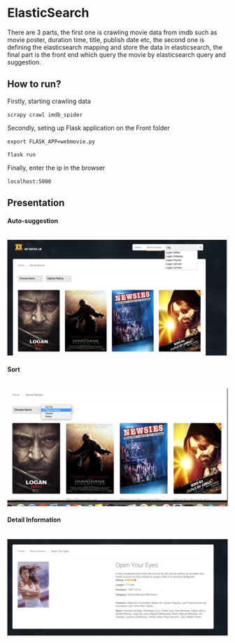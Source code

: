 # ElasticSearch
There are 3 parts, the first one is crawling movie data from imdb such as movie poster, duration time, title, publish date etc, the second one is defining the elasticsearch mapping and store the data in elasticsearch, the final part is the front end which query the movie by elasticsearch query and suggestion.


## How to run?
Firstly, starting crawling data
```
scrapy crawl imdb_spider
```
Secondly, seting up Flask application on the Front folder
```
export FLASK_APP=webmovie.py
```
```
flask run
```
Finally, enter the ip in the browser
```
localhost:5000
```


## Presentation 
#### Auto-suggestion
<br><img src="https://github.com/Dukecat0613/Big-Data/blob/master/ImagesSet/Screen%20Shot%202017-02-26%20at%207.49.57%20PM.png"></src>

#### Sort 
<br><img src ="https://github.com/Dukecat0613/Big-Data/blob/master/ImagesSet/Screen%20Shot%202017-02-26%20at%207.50.16%20PM.png"></src>


#### Detail Information 
<br><img src="https://github.com/Dukecat0613/Big-Data/blob/master/ImagesSet/Screen%20Shot%202017-02-26%20at%2011.12.30%20PM.png"></br>
